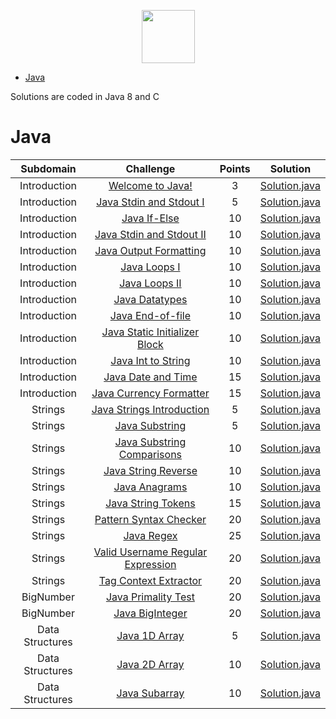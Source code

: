 <p align="center">
    <a href="https://www.hackerrank.com/RodneyShag">
        <img height=85 src="https://d3keuzeb2crhkn.cloudfront.net/hackerrank/assets/styleguide/logo_wordmark-f5c5eb61ab0a154c3ed9eda24d0b9e31.svg">
    </a>
</p>

* [Java](#java)

Solutions are coded in Java 8 and C

# Java

|          Subdomain          |                                                         Challenge                                                        | Points |                                                                                         Solution                                                                                        |
|:---------------------------:|:------------------------------------------------------------------------------------------------------------------------:|:------:|:---------------------------------------------------------------------------------------------------------------------------------------------------------------------------------------:|
|         Introduction        | [Welcome to Java!](https://www.hackerrank.com/challenges/welcome-to-java)                                                |    3   | [Solution.java](https://github.com/martojdk/HackerRank-Solutions/blob/master/Java/Welcome%20to%20Java/Solution.java)
|         Introduction        | [Java Stdin and Stdout I](https://www.hackerrank.com/challenges/java-stdin-and-stdout-1/problem)|5| [Solution.java](https://github.com/martojdk/HackerRank-Solutions/blob/master/Java/Introduction/Java%20Stdin%20and%20Stdout%20I/Solution.java)|
|         Introduction        | [Java If-Else](https://www.hackerrank.com/challenges/java-if-else/problem)|10| [Solution.java](https://github.com/martojdk/HackerRank-Solutions/blob/master/Java/Java%20If-Else/Solution.java)|
|         Introduction        | [Java Stdin and Stdout II](https://www.hackerrank.com/challenges/java-stdin-stdout/problem)|10| [Solution.java](https://github.com/martojdk/HackerRank-Solutions/blob/master/Java/Introduction/Java%20Stdin%20and%20Stdout%20II/Solution.java)|
|         Introduction        | [Java Output Formatting](https://www.hackerrank.com/challenges/java-output-formatting/problem)|10| [Solution.java](https://github.com/martojdk/HackerRank-Solutions/blob/master/Java/Introduction/Java%20Output%20Formatting/Solution.java)|
|         Introduction        | [Java Loops I](https://www.hackerrank.com/challenges/java-loops-i/problem)|10| [Solution.java](https://github.com/martojdk/HackerRank-Solutions/blob/master/Java/Introduction/Java%20Loops%20I/Solution.java)|
|         Introduction        | [Java Loops II](https://www.hackerrank.com/challenges/java-loops/problem)|10| [Solution.java](https://github.com/martojdk/HackerRank-Solutions/blob/master/Java/Introduction/Java%20Loops%20II/Solution.java)|
|         Introduction        | [Java Datatypes](https://www.hackerrank.com/challenges/java-datatypes/problem)|10| [Solution.java](https://github.com/martojdk/HackerRank-Solutions/blob/master/Java/Introduction/Java%20Datatypes/Solution.java)|
|         Introduction        | [Java End-of-file](https://www.hackerrank.com/challenges/java-end-of-file/problem)|10| [Solution.java](https://github.com/martojdk/HackerRank-Solutions/blob/master/Java/Introduction/Java%20End-of-file/Solution.java)|
|         Introduction        | [Java Static Initializer Block](https://www.hackerrank.com/challenges/java-static-initializer-block/problem)|10| [Solution.java](https://github.com/martojdk/HackerRank-Solutions/blob/master/Java/Introduction/Java%20Static%20Initializer%20Block/Solution.java)|
|         Introduction        | [Java Int to String](https://www.hackerrank.com/challenges/java-int-to-string/problem)|10| [Solution.java](https://github.com/martojdk/HackerRank-Solutions/blob/master/Java/Introduction/Java%20Int%20to%20String/Solution.java)|
|         Introduction        | [Java Date and Time](https://www.hackerrank.com/challenges/java-date-and-time/problem)|15| [Solution.java](https://github.com/martojdk/HackerRank-Solutions/blob/master/Java/Introduction/Java%20Date%20and%20Time/Solution.java)|
|         Introduction        | [Java Currency Formatter](https://www.hackerrank.com/challenges/java-currency-formatter/problem)|15| [Solution.java](https://github.com/martojdk/HackerRank-Solutions/blob/master/Java/Introduction/Java%20Currency%20Formatter/Solution.java)|
|         Strings        | [Java Strings Introduction](https://www.hackerrank.com/challenges/java-strings-introduction/problem)|5| [Solution.java](https://github.com/martojdk/HackerRank-Solutions/blob/master/Java/Strings/Java%20Strings%20Introduction/Solution.java)|
|         Strings        | [Java Substring](https://www.hackerrank.com/challenges/java-substring/problem)|5| [Solution.java](https://github.com/martojdk/HackerRank-Solutions/blob/master/Java/Strings/Java%20Substring/Solution.java)|
|         Strings        | [Java Substring Comparisons](https://www.hackerrank.com/challenges/java-string-compare/problem)|10| [Solution.java](https://github.com/martojdk/HackerRank-Solutions/blob/master/Java/Strings/Java%20Substrin%20Comparisons/Solution.java)|
|         Strings        | [Java String Reverse](https://www.hackerrank.com/challenges/java-string-reverse/problem)|10| [Solution.java](https://github.com/martojdk/HackerRank-Solutions/blob/master/Java/Strings/Java%20String%20Reverse/Solution.java)|
|         Strings        | [Java Anagrams](https://www.hackerrank.com/challenges/java-anagrams/problem)|10| [Solution.java](https://github.com/martojdk/HackerRank-Solutions/blob/master/Java/Strings/Java%20Anagrams/Solution.java)|
|         Strings        | [Java String Tokens](https://www.hackerrank.com/challenges/java-string-tokens/problem)|15| [Solution.java](https://github.com/martojdk/HackerRank-Solutions/blob/master/Java/Strings/Java%20String%20Tokens/Solution.java)|
|         Strings        | [Pattern Syntax Checker](https://www.hackerrank.com/challenges/pattern-syntax-checker/problem)|20| [Solution.java](https://github.com/martojdk/HackerRank-Solutions/blob/master/Java/Strings/Pattern%20Syntax%20Checker/Solution.java)|
|         Strings        | [Java Regex](https://www.hackerrank.com/challenges/pattern-syntax-checker/problem)|25| [Solution.java](https://github.com/martojdk/HackerRank-Solutions/blob/master/Java/Strings/Java%20Regex/Solution.java)|
|         Strings        | [Valid Username Regular Expression](https://www.hackerrank.com/challenges/valid-username-checker/problem)|20| [Solution.java](https://github.com/martojdk/HackerRank-Solutions/blob/master/Java/Strings/Valid%20Username%20Regular%20Expression/Solution.java)|
|         Strings        | [Tag Context Extractor](https://www.hackerrank.com/challenges/tag-content-extractor/problem)|20| [Solution.java](https://github.com/martojdk/HackerRank-Solutions/blob/master/Java/Strings/Tag%20Context%20Extractor/Solution.java)|
|         BigNumber        | [Java Primality Test](https://www.hackerrank.com/challenges/java-primality-test/problem)|20| [Solution.java](https://github.com/martojdk/HackerRank-Solutions/blob/master/Java/BigNumber/Java%20Primality%20Test/Solution.java)|
|         BigNumber        | [Java BigInteger](https://www.hackerrank.com/challenges/java-biginteger/problem)|20| [Solution.java](https://github.com/martojdk/HackerRank-Solutions/blob/master/Java/BigNumber/Java%20BigInteger/Solution.java)|
|         Data Structures        | [Java 1D Array](https://www.hackerrank.com/challenges/java-1d-array-introduction/problem)|5| [Solution.java](https://github.com/martojdk/HackerRank-Solutions/blob/master/Java/Data%20Structures/Java%201D%20Array/Solution.java)|
|         Data Structures        | [Java 2D Array](https://www.hackerrank.com/challenges/java-2d-array/problem)|10| [Solution.java](https://github.com/martojdk/HackerRank-Solutions/blob/master/Java/Data%20Structures/Java%202D%20Array/Solution.java)|
|         Data Structures        | [Java Subarray](https://www.hackerrank.com/challenges/java-negative-subarray/problem)|10| [Solution.java](https://github.com/martojdk/HackerRank-Solutions/blob/master/Java/Data%20Structures/Java%20Subarray/Solution.java)|